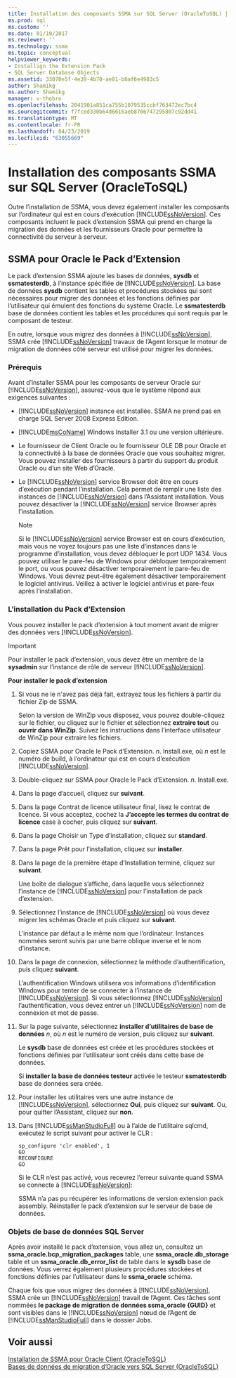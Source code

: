 ```yaml
---
title: Installation des composants SSMA sur SQL Server (OracleToSQL) | Microsoft Docs
ms.prod: sql
ms.custom: ''
ms.date: 01/19/2017
ms.reviewer: ''
ms.technology: ssma
ms.topic: conceptual
helpviewer_keywords:
- Installign the Extension Pack
- SQL Server Database Objects
ms.assetid: 33070e5f-4e39-4b70-ae81-b8af6e4983c5
author: Shamikg
ms.author: Shamikg
manager: v-thobro
ms.openlocfilehash: 2041901a851ca755b1079535ccbf763472ec7bc4
ms.sourcegitcommit: f7fced330b64d6616aeb8766747295807c92dd41
ms.translationtype: MT
ms.contentlocale: fr-FR
ms.lasthandoff: 04/23/2019
ms.locfileid: "63055669"
---
```

# <a name="installing-ssma-components-on-sql-server-oracletosql"></a>Installation des composants SSMA sur SQL Server (OracleToSQL)
Outre l’installation de SSMA, vous devez également installer les composants sur l’ordinateur qui est en cours d’exécution [!INCLUDE[ssNoVersion](../../includes/ssnoversion-md.md)]. Ces composants incluent le pack d’extension SSMA qui prend en charge la migration des données et les fournisseurs Oracle pour permettre la connectivité du serveur à serveur.  
  
## <a name="ssma-for-oracle-extension-pack"></a>SSMA pour Oracle le Pack d’Extension  
Le pack d’extension SSMA ajoute les bases de données, **sysdb** et **ssmatesterdb**, à l’instance spécifiée de [!INCLUDE[ssNoVersion](../../includes/ssnoversion-md.md)]. La base de données **sysdb** contient les tables et procédures stockées qui sont nécessaires pour migrer des données et les fonctions définies par l’utilisateur qui émulent des fonctions du système Oracle. Le **ssmatesterdb** base de données contient les tables et les procédures qui sont requis par le composant de testeur.  
  
En outre, lorsque vous migrez des données à [!INCLUDE[ssNoVersion](../../includes/ssnoversion-md.md)], SSMA crée [!INCLUDE[ssNoVersion](../../includes/ssnoversion-md.md)] travaux de l’Agent lorsque le moteur de migration de données côté serveur est utilisé pour migrer les données.  
  
### <a name="prerequisites"></a>Prérequis  
Avant d’installer SSMA pour les composants de serveur Oracle sur [!INCLUDE[ssNoVersion](../../includes/ssnoversion-md.md)], assurez-vous que le système répond aux exigences suivantes :  
  
-   [!INCLUDE[ssNoVersion](../../includes/ssnoversion-md.md)] instance est installée. SSMA ne prend pas en charge SQL Server 2008 Express Edition.  
  
-   [!INCLUDE[msCoName](../../includes/msconame_md.md)] Windows Installer 3.1 ou une version ultérieure.  
  
-   Le fournisseur de Client Oracle ou le fournisseur OLE DB pour Oracle et la connectivité à la base de données Oracle que vous souhaitez migrer. Vous pouvez installer des fournisseurs à partir du support du produit Oracle ou d’un site Web d’Oracle.  
  
-   Le [!INCLUDE[ssNoVersion](../../includes/ssnoversion-md.md)] service Browser doit être en cours d’exécution pendant l’installation. Cela permet de remplir une liste des instances de [!INCLUDE[ssNoVersion](../../includes/ssnoversion-md.md)] dans l’Assistant installation. Vous pouvez désactiver la [!INCLUDE[ssNoVersion](../../includes/ssnoversion-md.md)] service Browser après l’installation.  
  
    > [!NOTE]  
    > Si le [!INCLUDE[ssNoVersion](../../includes/ssnoversion-md.md)] service Browser est en cours d’exécution, mais vous ne voyez toujours pas une liste d’instances dans le programme d’installation, vous devez débloquer le port UDP 1434. Vous pouvez utiliser le pare-feu de Windows pour débloquer temporairement le port, ou vous pouvez désactiver temporairement le pare-feu de Windows. Vous devrez peut-être également désactiver temporairement le logiciel antivirus. Veillez à activer le logiciel antivirus et pare-feux après l’installation.  
  
### <a name="installing-the-extension-pack"></a>L’installation du Pack d’Extension  
Vous pouvez installer le pack d’extension à tout moment avant de migrer des données vers [!INCLUDE[ssNoVersion](../../includes/ssnoversion-md.md)].  
  
> [!IMPORTANT]  
> Pour installer le pack d’extension, vous devez être un membre de la **sysadmin** sur l’instance de rôle de serveur [!INCLUDE[ssNoVersion](../../includes/ssnoversion-md.md)].  
  
**Pour installer le pack d’extension**  
  
1.  Si vous ne le n'avez pas déjà fait, extrayez tous les fichiers à partir du fichier Zip de SSMA.  
  
    Selon la version de WinZip vous disposez, vous pouvez double-cliquez sur le fichier, ou cliquez sur le fichier et sélectionnez **extraire tout** ou **ouvrir dans WinZip**. Suivez les instructions dans l’interface utilisateur de WinZip pour extraire les fichiers.  
  
2.  Copiez SSMA pour Oracle le Pack d’Extension. *n*. Install.exe, où *n* est le numéro de build, à l’ordinateur qui est en cours d’exécution [!INCLUDE[ssNoVersion](../../includes/ssnoversion-md.md)].  
  
3.  Double-cliquez sur SSMA pour Oracle le Pack d’Extension. *n*. Install.exe.  
  
4.  Dans la page d’accueil, cliquez sur **suivant**.  
  
5.  Dans la page Contrat de licence utilisateur final, lisez le contrat de licence. Si vous acceptez, cochez la **J’accepte les termes du contrat de licence** case à cocher, puis cliquez sur **suivant**.  
  
6.  Dans la page Choisir un Type d’installation, cliquez sur **standard**.  
  
7.  Dans la page Prêt pour l’installation, cliquez sur **installer**.  
  
8.  Dans la page de la première étape d’Installation terminé, cliquez sur **suivant**.  
  
    Une boîte de dialogue s’affiche, dans laquelle vous sélectionnez l’instance de [!INCLUDE[ssNoVersion](../../includes/ssnoversion-md.md)] pour l’installation de pack d’extension.  
  
9. Sélectionnez l’instance de [!INCLUDE[ssNoVersion](../../includes/ssnoversion-md.md)] où vous devez migrer les schémas Oracle et puis cliquez sur **suivant**.  
  
    L’instance par défaut a le même nom que l’ordinateur. Instances nommées seront suivis par une barre oblique inverse et le nom d’instance.  
  
10. Dans la page de connexion, sélectionnez la méthode d’authentification, puis cliquez **suivant**.  
  
    L’authentification Windows utilisera vos informations d’identification Windows pour tenter de se connecter à l’instance de [!INCLUDE[ssNoVersion](../../includes/ssnoversion-md.md)]. Si vous sélectionnez [!INCLUDE[ssNoVersion](../../includes/ssnoversion-md.md)] l’authentification, vous devez entrer un [!INCLUDE[ssNoVersion](../../includes/ssnoversion-md.md)] nom de connexion et mot de passe.  
  
11. Sur la page suivante, sélectionnez **installer d’utilitaires de base de données** *n*, où *n* est le numéro de version, puis cliquez sur **suivant**.  
  
    Le **sysdb** base de données est créée et les procédures stockées et fonctions définies par l’utilisateur sont créés dans cette base de données.  
  
    Si **installer la base de données testeur** activée le testeur **ssmatesterdb** base de données sera créée.  
  
12. Pour installer les utilitaires vers une autre instance de [!INCLUDE[ssNoVersion](../../includes/ssnoversion-md.md)], sélectionnez **Oui**, puis cliquez sur **suivant**. Ou, pour quitter l’Assistant, cliquez sur **non**.  
  
13. Dans [!INCLUDE[ssManStudioFull](../../includes/ssmanstudiofull-md.md)] ou à l’aide de l’utilitaire sqlcmd, exécutez le script suivant pour activer le CLR :  
  
    ```  
    sp_configure 'clr enabled', 1  
    GO  
    RECONFIGURE  
    GO  
    ```  
    Si le CLR n’est pas activé, vous recevrez l’erreur suivante quand SSMA se connecte à [!INCLUDE[ssNoVersion](../../includes/ssnoversion-md.md)]:  
  
    SSMA n’a pas pu récupérer les informations de version extension pack assembly. Réinstaller le pack d’extension sur le serveur de base de données.  
  
### <a name="sql-server-database-objects"></a>Objets de base de données SQL Server  
Après avoir installé le pack d’extension, vous allez un, consultez un **ssma_oracle.bcp_migration_packages** table, une **ssma_oracle.db_storage** table et un **ssma_oracle.db_error_list** de table dans le **sysdb** base de données. Vous verrez également plusieurs procédures stockées et fonctions définies par l’utilisateur dans le **ssma_oracle** schéma.  
  
Chaque fois que vous migrez des données à [!INCLUDE[ssNoVersion](../../includes/ssnoversion-md.md)], SSMA crée un [!INCLUDE[ssNoVersion](../../includes/ssnoversion-md.md)] travail de l’Agent. Ces tâches sont nommées **le package de migration de données ssma_oracle {GUID}** et sont visibles dans le [!INCLUDE[ssNoVersion](../../includes/ssnoversion-md.md)] nœud de l’Agent de [!INCLUDE[ssManStudioFull](../../includes/ssmanstudiofull-md.md)] dans le dossier Jobs.  
  
## <a name="see-also"></a>Voir aussi  
[Installation de SSMA pour Oracle Client &#40;OracleToSQL&#41;](../../ssma/oracle/installing-ssma-for-oracle-client-oracletosql.md)  
[Bases de données de migration d’Oracle vers SQL Server &#40;OracleToSQL&#41;](../../ssma/oracle/migrating-oracle-databases-to-sql-server-oracletosql.md)  
  
